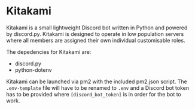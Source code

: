 # Kitakami

Kitakami is a small lightweight Discord bot written in Python and powered by discord.py. Kitakami is designed to operate in low population servers where all members are assigned their own individual customisable roles.

The depedencies for Kitakami are:
- discord.py
- python-dotenv

Kitakami can be launched via pm2 with the included pm2.json script. The `.env-template` file will have to be renamed to `.env` and a Discord bot token has to be provided where `[discord_bot_token]` is in order for the bot to work.
